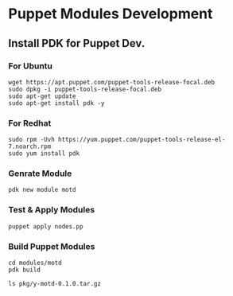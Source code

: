 # Puppet Modules Development


## Install PDK for Puppet Dev. 

### For Ubuntu  
```
wget https://apt.puppet.com/puppet-tools-release-focal.deb
sudo dpkg -i puppet-tools-release-focal.deb
sudo apt-get update
sudo apt-get install pdk -y 
```

### For Redhat 
```
sudo rpm -Uvh https://yum.puppet.com/puppet-tools-release-el-7.noarch.rpm
sudo yum install pdk
```

### Genrate Module
```
pdk new module motd
```


### Test & Apply Modules 
```
puppet apply nodes.pp 
```


### Build Puppet Modules
```
cd modules/motd 
pdk build 

ls pkg/y-motd-0.1.0.tar.gz
```



